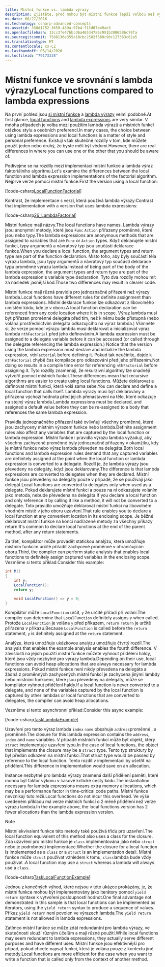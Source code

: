 ```yaml
---
title: Místní funkce vs. lambda výrazy
description: Zjistěte, proč mohou být místní funkce lepší volbou než výrazy lambda.
ms.date: 06/27/2016
ms.technology: csharp-advanced-concepts
ms.assetid: 368d1752-3659-489a-97b4-f15d87e49ae3
ms.openlocfilehash: 13cc3fe47bbcd6a465347a6c991b2006586c78fa
ms.sourcegitcommit: 7588136e355e10cbc2582f389c90c127363c02a5
ms.translationtype: MT
ms.contentlocale: cs-CZ
ms.lasthandoff: 03/14/2020
ms.locfileid: "79173338"
---
```

# <a name="local-functions-compared-to-lambda-expressions"></a><span data-ttu-id="66b39-103">Místní funkce ve srovnání s lambda výrazy</span><span class="sxs-lookup"><span data-stu-id="66b39-103">Local functions compared to lambda expressions</span></span>

<span data-ttu-id="66b39-104">Na první pohled jsou [si místní funkce](programming-guide/classes-and-structs/local-functions.md) a [lambda výrazy](./programming-guide/statements-expressions-operators/lambda-expressions.md) velmi podobné.</span><span class="sxs-lookup"><span data-stu-id="66b39-104">At first glance, [local functions](programming-guide/classes-and-structs/local-functions.md) and [lambda expressions](./programming-guide/statements-expressions-operators/lambda-expressions.md) are very similar.</span></span> <span data-ttu-id="66b39-105">V mnoha případech je volba mezi použitím lambda výrazů a místních funkcí otázkou stylu a osobních preferencí.</span><span class="sxs-lookup"><span data-stu-id="66b39-105">In many cases, the choice between using lambda expressions and local functions is a matter of style and personal preference.</span></span> <span data-ttu-id="66b39-106">Existují však skutečné rozdíly v tom, kde můžete použít jeden nebo druhý, že byste měli být vědomi.</span><span class="sxs-lookup"><span data-stu-id="66b39-106">However, there are real differences in where you can use one or the other that you should be aware of.</span></span>

<span data-ttu-id="66b39-107">Podívejme se na rozdíly mezi implementací místní funkce a lambda výraz faktoriálního algoritmu.</span><span class="sxs-lookup"><span data-stu-id="66b39-107">Let's examine the differences between the local function and lambda expression implementations of the factorial algorithm.</span></span> <span data-ttu-id="66b39-108">Nejprve verze pomocí místní funkce:</span><span class="sxs-lookup"><span data-stu-id="66b39-108">First the version using a local function:</span></span>

[!code-csharp[LocalFunctionFactorial](../../samples/snippets/csharp/new-in-7/MathUtilities.cs#37_LocalFunctionFactorial "Recursive factorial using local function")]

<span data-ttu-id="66b39-109">Kontrast, že implementace s verzí, která používá lambda výrazy:</span><span class="sxs-lookup"><span data-stu-id="66b39-109">Contrast that implementation with a version that uses lambda expressions:</span></span>

[!code-csharp[26_LambdaFactorial](../../samples/snippets/csharp/new-in-7/MathUtilities.cs#38_LambdaFactorial "Recursive factorial using lambda expressions")]

<span data-ttu-id="66b39-110">Místní funkce mají názvy.</span><span class="sxs-lookup"><span data-stu-id="66b39-110">The local functions have names.</span></span> <span data-ttu-id="66b39-111">Lambda výrazy jsou anonymní metody, které jsou `Func` `Action` přiřazeny proměnné, které jsou nebo typy.</span><span class="sxs-lookup"><span data-stu-id="66b39-111">The lambda expressions are anonymous methods that are assigned to variables that are `Func` or `Action` types.</span></span> <span data-ttu-id="66b39-112">Když deklarujete místní funkci, typy argumentů a návratový typ jsou součástí deklarace funkce.</span><span class="sxs-lookup"><span data-stu-id="66b39-112">When you declare a local function, the argument types and return type are part of the function declaration.</span></span> <span data-ttu-id="66b39-113">Místo toho, aby byly součástí těla výrazu lambda, jsou typy argumentů a návratový typ součástí deklarace typu proměnné výrazu lambda.</span><span class="sxs-lookup"><span data-stu-id="66b39-113">Instead of being part of the body of the lambda expression, the argument types and return type are part of the lambda expression's variable type declaration.</span></span> <span data-ttu-id="66b39-114">Tyto dva rozdíly mohou mít za následek jasnější kód.</span><span class="sxs-lookup"><span data-stu-id="66b39-114">Those two differences may result in clearer code.</span></span>

<span data-ttu-id="66b39-115">Místní funkce mají různá pravidla pro jednoznačné přiřazení než výrazy lambda.</span><span class="sxs-lookup"><span data-stu-id="66b39-115">Local functions have different rules for definite assignment than lambda expressions.</span></span> <span data-ttu-id="66b39-116">Místní deklarace funkce lze odkazovat z libovolného umístění kódu, kde je v oboru.</span><span class="sxs-lookup"><span data-stu-id="66b39-116">A local function declaration can be referenced from any code location where it is in scope.</span></span> <span data-ttu-id="66b39-117">Výraz lambda musí být přiřazen proměnné delegáta před tím, než k němu bude přístupná (nebo volána prostřednictvím delegáta odkazujícího na výraz lambda.) Všimněte si, že verze pomocí výrazu lambda musí deklarovat a inicializovat výraz lambda `nthFactorial` před jeho definováním.</span><span class="sxs-lookup"><span data-stu-id="66b39-117">A lambda expression must be assigned to a delegate variable before it can be accessed (or called through the delegate referencing the lambda expression.) Notice that the version using the lambda expression must declare and initialize the lambda expression, `nthFactorial` before defining it.</span></span> <span data-ttu-id="66b39-118">Pokud tak neučiníte, dojde k `nthFactorial` chybě čas kompilace pro odkazování před jeho přiřazením.</span><span class="sxs-lookup"><span data-stu-id="66b39-118">Not doing so results in a compile time error for referencing `nthFactorial` before assigning it.</span></span>
<span data-ttu-id="66b39-119">Tyto rozdíly znamenají, že rekurzivní algoritmy lze snadněji vytvořit pomocí místních funkcí.</span><span class="sxs-lookup"><span data-stu-id="66b39-119">These differences mean that recursive algorithms are easier to create using local functions.</span></span> <span data-ttu-id="66b39-120">Můžete deklarovat a definovat místní funkci, která volá sama sebe.</span><span class="sxs-lookup"><span data-stu-id="66b39-120">You can declare and define a local function that calls itself.</span></span> <span data-ttu-id="66b39-121">Lambda výrazy musí být deklarovány a přiřazena výchozí hodnota před jejich přenastavení na tělo, které odkazuje na stejný výraz lambda.</span><span class="sxs-lookup"><span data-stu-id="66b39-121">Lambda expressions must be declared, and assigned a default value before they can be re-assigned to a body that references the same lambda expression.</span></span>

<span data-ttu-id="66b39-122">Pravidla jednoznačného přiřazení také ovlivňují všechny proměnné, které jsou zachyceny místním výrazem funkce nebo lambda.</span><span class="sxs-lookup"><span data-stu-id="66b39-122">Definite assignment rules also affect any variables that are captured by the local function or lambda expression.</span></span> <span data-ttu-id="66b39-123">Místní funkce i pravidla výrazu lambda vyžadují, aby všechny zachycené proměnné byly jednoznačně přiřazeny v okamžiku, kdy je místní funkce nebo výraz lambda převeden na delegáta.</span><span class="sxs-lookup"><span data-stu-id="66b39-123">Both local functions and lambda expression rules demand that any captured variables are definitely assigned at the point when the local function or lambda expression is converted to a delegate.</span></span> <span data-ttu-id="66b39-124">Rozdíl je, že lambda výrazy jsou převedeny na delegáty, když jsou deklarovány.</span><span class="sxs-lookup"><span data-stu-id="66b39-124">The difference is that lambda expressions are converted to delegates when they are declared.</span></span> <span data-ttu-id="66b39-125">Místní funkce jsou převedeny na delegáty pouze v případě, že se používají jako delegát.</span><span class="sxs-lookup"><span data-stu-id="66b39-125">Local functions are converted to delegates only when used as a delegate.</span></span> <span data-ttu-id="66b39-126">Pokud deklarujete místní funkci a pouze na ni odkazujete voláním jako metoda, nebude převedena na delegáta.</span><span class="sxs-lookup"><span data-stu-id="66b39-126">If you declare a local function and only reference it by calling it like a method, it will not be converted to a delegate.</span></span> <span data-ttu-id="66b39-127">Toto pravidlo umožňuje deklarovat místní funkci na libovolném vhodném místě v jeho oboru uzavření.</span><span class="sxs-lookup"><span data-stu-id="66b39-127">That rule enables you to declare a local function at any convenient location in its enclosing scope.</span></span> <span data-ttu-id="66b39-128">Je běžné deklarovat místní funkce na konci nadřazené metody za všechny příkazy return.</span><span class="sxs-lookup"><span data-stu-id="66b39-128">It's common to declare local functions at the end of the parent method, after any return statements.</span></span>

<span data-ttu-id="66b39-129">Za třetí, kompilátor může provádět statickou analýzu, která umožňuje místním funkcím určitě přiřadit zachycené proměnné v ohraničujícím oboru.</span><span class="sxs-lookup"><span data-stu-id="66b39-129">Third, the compiler can perform static analysis that enables local functions to definitely assign captured variables in the enclosing scope.</span></span> <span data-ttu-id="66b39-130">Vezměme si tento příklad:</span><span class="sxs-lookup"><span data-stu-id="66b39-130">Consider this example:</span></span>

```csharp
int M()
{
    int y;
    LocalFunction();
    return y;

    void LocalFunction() => y = 0;
}
```

<span data-ttu-id="66b39-131">Kompilátor může `LocalFunction` určit, `y` že určitě přiřadí při volání.</span><span class="sxs-lookup"><span data-stu-id="66b39-131">The compiler can determine that `LocalFunction` definitely assigns `y` when called.</span></span> <span data-ttu-id="66b39-132">Protože `LocalFunction` je volána `y` před příkazem, `return` `return` je určitě přiřazena v příkazu.</span><span class="sxs-lookup"><span data-stu-id="66b39-132">Because `LocalFunction` is called before the `return` statement, `y` is definitely assigned at the `return` statement.</span></span>

<span data-ttu-id="66b39-133">Analýza, která umožňuje ukázkovou analýzu umožňuje čtvrtý rozdíl.</span><span class="sxs-lookup"><span data-stu-id="66b39-133">The analysis that enables the example analysis enables the fourth difference.</span></span>
<span data-ttu-id="66b39-134">V závislosti na jejich použití místní funkce můžete vyhnout přidělení haldy, které jsou vždy nezbytné pro výrazy lambda.</span><span class="sxs-lookup"><span data-stu-id="66b39-134">Depending on their use, local functions can avoid heap allocations that are always necessary for lambda expressions.</span></span> <span data-ttu-id="66b39-135">Pokud místní funkce není nikdy převedena na delegáta a žádná z proměnných zachycených místní funkcí je zachycena jinými lambdy nebo místními funkcemi, které jsou převedeny na delegáty, může se kompilátor vyhnout přidělení haldy.</span><span class="sxs-lookup"><span data-stu-id="66b39-135">If a local function is never converted to a delegate, and none of the variables captured by the local function is captured by other lambdas or local functions that are converted to delegates, the compiler can avoid heap allocations.</span></span>

<span data-ttu-id="66b39-136">Vezměme si tento asynchronní příklad:</span><span class="sxs-lookup"><span data-stu-id="66b39-136">Consider this async example:</span></span>

[!code-csharp[TaskLambdaExample](../../samples/snippets/csharp/new-in-7/AsyncWork.cs#36_TaskLambdaExample "Task returning method with lambda expression")]

<span data-ttu-id="66b39-137">Uzavření pro tento výraz lambda `index` `name` obsahuje `address`proměnné , a proměnné.</span><span class="sxs-lookup"><span data-stu-id="66b39-137">The closure for this lambda expression contains the `address`, `index` and `name` variables.</span></span> <span data-ttu-id="66b39-138">V případě místních funkcí může být objekt, který `struct` implementuje uzavření typu.</span><span class="sxs-lookup"><span data-stu-id="66b39-138">In the case of local functions, the object that implements the closure may be a `struct` type.</span></span> <span data-ttu-id="66b39-139">Tento typ struktury by byl předán odkazem na místní funkci.</span><span class="sxs-lookup"><span data-stu-id="66b39-139">That struct type would be passed by reference to the local function.</span></span> <span data-ttu-id="66b39-140">Tento rozdíl v implementaci by ušetřit na přidělení.</span><span class="sxs-lookup"><span data-stu-id="66b39-140">This difference in implementation would save on an allocation.</span></span>

<span data-ttu-id="66b39-141">Instance nezbytné pro lambda výrazy znamená další přidělení paměti, které mohou být faktor výkonu v časově kritické cesty kódu.</span><span class="sxs-lookup"><span data-stu-id="66b39-141">The instantiation necessary for lambda expressions means extra memory allocations, which may be a performance factor in time-critical code paths.</span></span>
<span data-ttu-id="66b39-142">Místní funkce nevznikají tuto režii.</span><span class="sxs-lookup"><span data-stu-id="66b39-142">Local functions do not incur this overhead.</span></span> <span data-ttu-id="66b39-143">Ve výše uvedeném příkladu má verze místních funkcí o 2 méně přidělení než verze výrazu lambda.</span><span class="sxs-lookup"><span data-stu-id="66b39-143">In the example above, the local functions version has 2 fewer allocations than the lambda expression version.</span></span>

> [!NOTE]
> <span data-ttu-id="66b39-144">Místní ekvivalent funkce této metody také používá třídu pro uzavření.</span><span class="sxs-lookup"><span data-stu-id="66b39-144">The local function equivalent of this method also uses a class for the closure.</span></span> <span data-ttu-id="66b39-145">Zda uzavření pro místní funkce je `class` implementována jako nebo `struct` nebo je podrobnosti implementace.</span><span class="sxs-lookup"><span data-stu-id="66b39-145">Whether the closure for a local function is implemented as a `class` or a `struct` is an implementation detail.</span></span> <span data-ttu-id="66b39-146">Místní funkce může `struct` používat vzhledem k tomu, `class`lambda bude vždy používat .</span><span class="sxs-lookup"><span data-stu-id="66b39-146">A local function may use a `struct` whereas a lambda will always use a `class`.</span></span>

[!code-csharp[TaskLocalFunctionExample](../../samples/snippets/csharp/new-in-7/AsyncWork.cs#TaskExample "Task returning method with local function")]

<span data-ttu-id="66b39-147">Jednou z konečných výhod, které nejsou v této ukázce prokázány, je, že místní funkce mohou být implementovány jako iterátory pomocí `yield return` syntaxe k vytvoření posloupnosti hodnot.</span><span class="sxs-lookup"><span data-stu-id="66b39-147">One final advantage not demonstrated in this sample is that local functions can be implemented as iterators, using the `yield return` syntax to produce a sequence of values.</span></span> <span data-ttu-id="66b39-148">Příkaz `yield return` není povolen ve výrazech lambda.</span><span class="sxs-lookup"><span data-stu-id="66b39-148">The `yield return` statement is not allowed in lambda expressions.</span></span>

<span data-ttu-id="66b39-149">Zatímco místní funkce se může zdát redundantní pro lambda výrazy, ve skutečnosti slouží různým účelům a mají různé použití.</span><span class="sxs-lookup"><span data-stu-id="66b39-149">While local functions may seem redundant to lambda expressions, they actually serve different purposes and have different uses.</span></span>
<span data-ttu-id="66b39-150">Místní funkce jsou efektivnější pro případ, pokud chcete napsat funkci, která je volána pouze z kontextu jiné metody.</span><span class="sxs-lookup"><span data-stu-id="66b39-150">Local functions are more efficient for the case when you want to write a function that is called only from the context of another method.</span></span>
